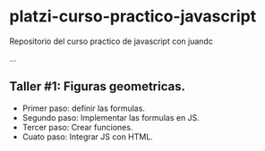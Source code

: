 # platzi-curso-practico-javascript
Repositorio del curso practico de javascript con juandc

...

## Taller #1: Figuras geometricas.

- Primer paso: definir las formulas.
- Segundo paso: Implementar las formulas en JS.
- Tercer paso: Crear funciones.
- Cuato paso: Integrar JS con HTML.